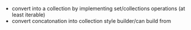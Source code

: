 * convert into a collection by implementing set/collections operations (at least iterable)
* convert concatonation into collection style builder/can build from
